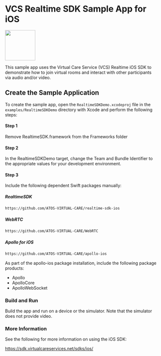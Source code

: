 # VCS Realtime SDK Sample App for iOS

<img src="https://user-images.githubusercontent.com/5943844/122239625-169d8800-ce8f-11eb-903c-75c5add95f93.jpeg" width="100" />

This sample app uses the Virtual Care Service (VCS) Realtime iOS SDK to demonstrate how to join virtual rooms and interact with other participants via audio and/or video.

## Create the Sample Application

To create the sample app, open the ```RealtimeSDKDemo.xcodeproj``` file in the ```examples/RealtimeSDKDemo``` directory with Xcode and perform the following steps:

#### Step 1

Remove RealtimeSDK.framework from the Frameworks folder

#### Step 2

In the RealtimeSDKDemo target, change the Team and Bundle Identifier to the appropriate values for your development environment.

#### Step 3

Include the following dependent Swift packages manually:

##### RealtimeSDK

```html
https://github.com/ATOS-VIRTUAL-CARE/realtime-sdk-ios
```

##### WebRTC

```html
https://github.com/ATOS-VIRTUAL-CARE/WebRTC
```

##### Apollo for iOS

```html
https://github.com/ATOS-VIRTUAL-CARE/apollo-ios
```

As part of the apollo-ios package installation, include the following package products:

* Apollo
* ApolloCore
* ApolloWebSocket

### Build and Run

Build the app and run on a device or the simulator. Note that the simulator does not provide video.

### More Information

See the following for more information on using the iOS SDK:

https://sdk.virtualcareservices.net/sdks/ios/
